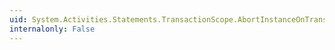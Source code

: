 ```yaml
---
uid: System.Activities.Statements.TransactionScope.AbortInstanceOnTransactionFailure
internalonly: False
---
```

